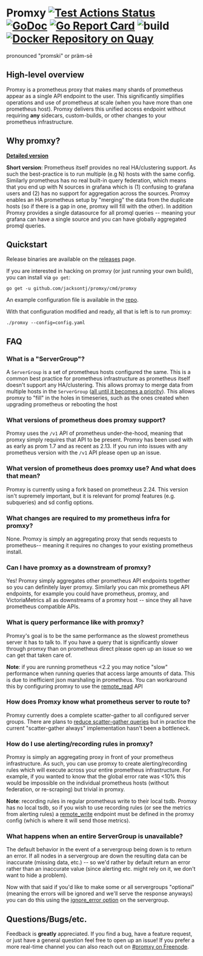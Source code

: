 # Promxy [![Test Actions Status](https://github.com/jacksontj/promxy/workflows/Go/badge.svg)](https://github.com/jacksontj/promxy/actions) [![GoDoc](https://godoc.org/github.com/jacksontj/promxy?status.svg)](https://godoc.org/github.com/jacksontj/promxy) [![Go Report Card](https://goreportcard.com/badge/github.com/jacksontj/promxy)](https://goreportcard.com/report/github.com/jacksontj/promxy) ![build](https://github.com/jacksontj/promxy/workflows/build/badge.svg) [![Docker Repository on Quay](https://quay.io/repository/jacksontj/promxy/status "Docker Repository on Quay")](https://quay.io/repository/jacksontj/promxy)

pronounced "promski" or präm-sē

## High-level overview
Promxy is a prometheus proxy that makes many shards of prometheus
appear as a single API endpoint to the user. This significantly simplifies operations
and use of prometheus at scale (when you have more than one prometheus host).
Promxy delivers this unified access endpoint without requiring **any** sidecars,
custom-builds, or other changes to your prometheus infrastructure.

## Why promxy?
[**Detailed version**](MOTIVATION.md)

**Short version**:
Prometheus itself provides no real HA/clustering support. As such the best-practice
is to run multiple (e.g N) hosts with the same config. Similarly prometheus has no real
built-in query federation, which means that you end up with N sources in grafana
which is (1) confusing to grafana users and (2) has no support for aggregation across the sources.
Promxy enables an HA prometheus setup by "merging" the data from the duplicate
hosts (so if there is a gap in one, promxy will fill with the other). In addition
Promxy provides a single datasource for all promql queries -- meaning your grafana
can have a single source and you can have globally aggregated promql queries.

## Quickstart
Release binaries are available on the [releases](https://github.com/jacksontj/promxy/releases) page.

If you are interested in hacking on promxy (or just running your own build), you can install via `go get`:

```
go get -u github.com/jacksontj/promxy/cmd/promxy
```

An example configuration file is available in the [repo](https://github.com/jacksontj/promxy/blob/master/cmd/promxy/config.yaml).

With that configuration modified and ready, all that is left is to run promxy:

```
./promxy --config=config.yaml
```

## FAQ

### What is a "ServerGroup"?
A `ServerGroup` is a set of prometheus hosts configured the same. This is a common best practice
for prometheus infrastructure as prometheus itself doesn't support any HA/clustering. This
allows promxy to merge data from multiple hosts in the `ServerGroup` ([all until it becomes a priority](https://github.com/jacksontj/promxy/issues/3)).
This allows promxy to "fill" in the holes in timeseries, such as the ones created when upgrading
prometheus or rebooting the host

### What versions of prometheus does promxy support?
Promxy uses the `/v1` API of prometheus under-the-hood, meaning that promxy simply
requires that API to be present. Promxy has been used with as early as prom 1.7
and as recent as 2.13. If you run into issues with any prometheus version with the `/v1`
API please open up an issue.

### What version of prometheus does promxy use? And what does that mean?
Promxy is currently using a fork based on prometheus 2.24. This version isn't supremely important,
but it is relevant for promql features (e.g. subqueries) and sd config options.

### What changes are required to my prometheus infra for promxy?
None. Promxy is simply an aggregating proxy that sends requests to prometheus-- meaning
it requires no changes to your existing prometheus install.

### Can I have promxy as a downstream of promxy?
Yes! Promxy simply aggregates other prometheus API endpoints together so you can definitely layer promxy.
Similarly you can mix prometheus API endpoints, for example you could have prometheus, promxy, and 
VictoriaMetrics all as downstreams of a promxy host -- since they all have prometheus compatible APIs.

### What is query performance like with promxy?
Promxy's goal is to be the same performance as the slowest prometheus server it
has to talk to. If you have a query that is significantly slower through promxy
than on prometheus direct please open up an issue so we can get that taken care of.

**Note**: if you are running prometheus <2.2 you may notice "slow" performance when running queries that access large amounts of data. This is due to inefficient json marshaling in prometheus. You can workaround this by configuring promxy to use the [remote_read](https://github.com/jacksontj/promxy/blob/master/pkg/servergroup/config.go#L27) API

### How does Promxy know what prometheus server to route to?
Promxy currently does a complete scatter-gather to all configured server groups.
There are plans to [reduce scatter-gather queries](https://github.com/jacksontj/promxy/issues/2)
but in practice the current "scatter-gather always" implementation hasn't been a bottleneck.

### How do I use alerting/recording rules in promxy?
Promxy is simply an aggregating proxy in front of your prometheus infrastructure. As such, you can use promxy to
create alerting/recording rules which will execute across your entire prometheus infrastructure. For example, if
you wanted to know that the global error rate was <10% this would be impossible on the individual prometheus hosts
(without federation, or re-scraping) but trivial in promxy.

**Note**: recording rules in regular prometheus write to their local tsdb. Promxy has no local tsdb, so if you wish
to use recording rules (or see the metrics from alerting rules) a [remote_write](https://github.com/jacksontj/promxy/blob/master/cmd/promxy/config.yaml#L22)
endpoint must be defined in the promxy config (which is where it will send those metrics).

### What happens when an entire ServerGroup is unavailable?
The default behavior in the event of a servergroup being down is to return an error. If all nodes in a servergroup
are down the resulting data can be inaccurate (missing data, etc.) -- so we'd rather by default return an error rather
than an inaccurate value (since alerting etc. might rely on it, we don't want to hide a problem).

Now with that said if you'd like to make some or all servergroups "optional" (meaning the errors will
be ignored and we'll serve the response anyways) you can do this using the [ignore_error option](https://github.com/jacksontj/promxy/blob/master/cmd/promxy/config.yaml#L86) on the servergroup.

## Questions/Bugs/etc.
Feedback is **greatly** appreciated. If you find a bug, have a feature request, or just have a general question feel free to open up an issue!
If you prefer a more real-time channel you can also reach out on [#promxy on Freenode](https://webchat.freenode.net/?channels=%23promxy).
